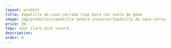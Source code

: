 ```yaml
---
layout: product
title: Zapatilla de casa cerrada tipo bota con suela de goma
image: img/productos/zapatilla señora invierno/Zapatilla de casa cerrada tipo bota con suela de goma=20=azul claro azul oscuro.webp
price: 20
tags: azul claro azul oscuro
description: 
order: 0
---
```

